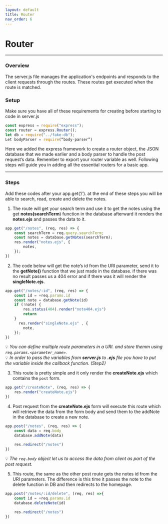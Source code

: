 ```yaml
---
layout: default
title: Router
nav_order: 6
---
```


# Router
- - - -



### Overview 
The server.js file manages the application's endpoints and responds to the client requests through the routes. These routes get executed when the route is matched.

### Setup
Make sure you have all of these  requirements for creating before starting to code in server.js
```js
const express = require("express");
const router = express.Router();
let db = require("../fake-db");
Let bodyParser = require(“body-parser”)
```

Here we added the express framework to create a router object, the JSON database that we made earlier and a body parser to handle the post request’s data. Remember to export your router variable as well. Following steps will guide you in adding all the essential routers for a basic app.
 
- - - -

### Steps
Add these codes after your app.get(‘/’). at the end of these steps you will be able to search, read, create and delete the notes.


1. The route will get your search term and use it to get the notes using the get **notes(searchTerm**) function in the database afterward it renders the **notes.ejs** and passes the data to it.

```js
app.get("/notes", (req, res) => {
    const searchTerm = req.query.searchTerm;
    const notes = database.getNotes(searchTerm);
    res.render("notes.ejs", {
        notes,
    });
})

```


2. The code below will get the note’s id from the URI parameter, send it to the **getNote()** function that we just made in the database. if there was no result passes us a 404 error and if there was it will render the **singleNote.ejs**. 


```js
app.get("/notes/:id", (req, res) => {
    const id = +req.params.id
    const note = database.getNote(id)
    if (!note) {
        res.status(404).render("note404.ejs")
        return
    }
      res.render("singleNote.ejs" , {
        note,
    });
})
```

💡 _You can define multiple route parameters in a URI. and store themm using `req.params.<parameter_name>`._  
💡 _In order to pass the variables from **server.js** to **.ejs** file you have to put the variable inside the callback function. (Step2)_



3. This route is pretty simple and it only render the **createNote.ejs** which contains the `post` form.


```js
app.get("/createNote", (req, res) => {
    res.render("createNote.ejs")
})
```

4.  Post request from the **createNote.ejs** form will execute this route which will retrieve the data from the form body and send them to the addNote in the database to create a new note.

```js
app.post("/notes", (req, res) => {
    const data = req.body
    database.addNote(data)

    res.redirect("/notes")
})
```  
💡 _The `req.body` object let us to access the data from client as part of the post request._


5. This route, the same as the other post route gets the notes id from the URI parameters. The difference is this time it passes the note to the delete function in DB and then redirects to the homepage.

```js
app.post("/notes/:id/delete", (req, res) =>{
    const id = +req.params.id
    database.deleteNote(id)

    res.redirect("/notes")
})

```
